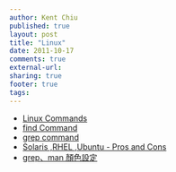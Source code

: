 ```yaml
---
author: Kent Chiu
published: true
layout: post
title: "Linux"
date: 2011-10-17
comments: true
external-url:
sharing: true
footer: true
tags:
---
```





-   [Linux
    Commands](http://wiki.kent-chiu.com/doku.php?id=linux:commands "linux:commands")
-   [find
    Command](http://wiki.kent-chiu.com/doku.php?id=linux:find_command "linux:find_command")
-   [grep
    command](http://wiki.kent-chiu.com/doku.php?id=linux:grep_command "linux:grep_command")
-   [Solaris ,RHEL ,Ubuntu - Pros and
    Cons](http://wiki.kent-chiu.com/doku.php?id=linux:solaris_rhel_ubuntu_-_pros_and_cons "linux:solaris_rhel_ubuntu_-_pros_and_cons")
-   [grep、man
    顏色設定](http://plog.longwin.com.tw/my_note-app-setting/2006/07/02/color_grep_man_2006 "http://plog.longwin.com.tw/my_note-app-setting/2006/07/02/color_grep_man_2006")
